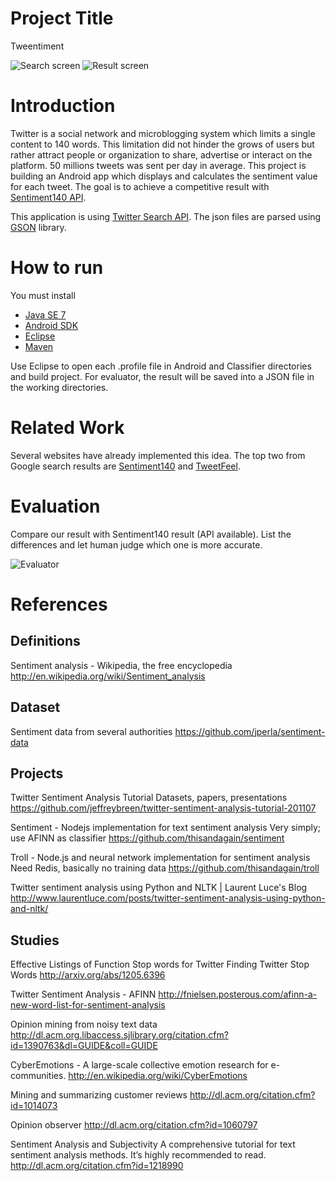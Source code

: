 # Project Title
Tweentiment

![Search screen](http://i.imgur.com/wMGfa.png)
![Result screen](http://i.imgur.com/IYZGt.png)

# Introduction
Twitter is a social network and microblogging system which limits a single content to 140 words. This limitation did not hinder the grows of users but rather attract people or organization to share, advertise or interact on the platform. 50 millions tweets was sent per day in average.
This project is building an Android app which displays and calculates the sentiment value for each tweet. The goal is to achieve a competitive result with [Sentiment140 API](http://help.sentiment140.com/api).

This application is using [Twitter Search API](https://dev.twitter.com/docs/api/1/get/search). The json files are parsed using [GSON](http://code.google.com/p/google-gson/) library.

# How to run
You must install
* [Java SE 7](http://www.oracle.com/technetwork/java/javase/downloads/index.html)
* [Android SDK](http://developer.android.com/sdk/index.html)
* [Eclipse](http://www.eclipse.org/downloads/)
* [Maven](http://maven.apache.org/eclipse-plugin.html)

Use Eclipse to open each .profile file in Android and Classifier directories and build project. For evaluator, the result will be saved into a JSON file in the working directories.

# Related Work
Several websites have already implemented this idea. The top two from Google search results are [Sentiment140](http://www.sentiment140.com/) and [TweetFeel](http://www.tweetfeel.com/).

# Evaluation
Compare our result with Sentiment140 result (API available). List the differences and let human judge which one is more accurate.

![Evaluator](http://i.imgur.com/UnGSP.png)

# References
## Definitions
Sentiment analysis - Wikipedia, the free encyclopedia
<http://en.wikipedia.org/wiki/Sentiment_analysis>

## Dataset
Sentiment data from several authorities
<https://github.com/jperla/sentiment-data>

## Projects
Twitter Sentiment Analysis Tutorial
Datasets, papers, presentations
<https://github.com/jeffreybreen/twitter-sentiment-analysis-tutorial-201107>

Sentiment - Nodejs implementation for text sentiment analysis
Very simply; use AFINN as classifier
<https://github.com/thisandagain/sentiment>

Troll - Node.js and neural network implementation for sentiment analysis
Need Redis, basically no training data
<https://github.com/thisandagain/troll>

Twitter sentiment analysis using Python and NLTK | Laurent Luce's Blog
<http://www.laurentluce.com/posts/twitter-sentiment-analysis-using-python-and-nltk/>

## Studies
Effective Listings of Function Stop words for Twitter
Finding Twitter Stop Words
<http://arxiv.org/abs/1205.6396>

Twitter Sentiment Analysis - AFINN
<http://fnielsen.posterous.com/afinn-a-new-word-list-for-sentiment-analysis>

Opinion mining from noisy text data
<http://dl.acm.org.libaccess.sjlibrary.org/citation.cfm?id=1390763&dl=GUIDE&coll=GUIDE>

CyberEmotions - A large-scale collective emotion research for e-communities.
<http://en.wikipedia.org/wiki/CyberEmotions>

Mining and summarizing customer reviews
<http://dl.acm.org/citation.cfm?id=1014073>

Opinion observer
<http://dl.acm.org/citation.cfm?id=1060797>

Sentiment Analysis and Subjectivity
A comprehensive tutorial for text sentiment analysis methods. It’s highly recommended to read.
<http://dl.acm.org/citation.cfm?id=1218990>
